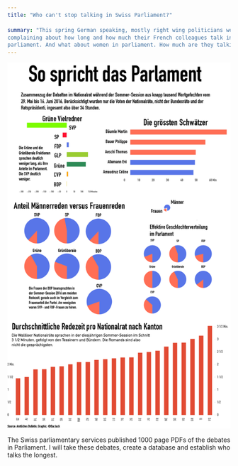```yaml
---
title: "Who can't stop talking in Swiss Parliament?"

summary: "This spring German speaking, mostly right wing politicians were
complaining about how long and how much their French colleagues talk in
parliament. And what about women in parliament. How much are they talking?"
---
```


![Graph](So_spricht_das_Parlament.png)

The Swiss parliamentary services published 1000 page PDFs of the debates
in Parliament. I will take these debates, create a database and establish
who talks the longest.
